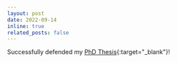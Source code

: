 ```yaml
---
layout: post
date: 2022-09-14 
inline: true
related_posts: false
---
```


Successfully defended my [PhD Thesis](https://open.library.ubc.ca/soa/cIRcle/collections/ubctheses/24/items/1.0421272){:target="\_blank"}!
